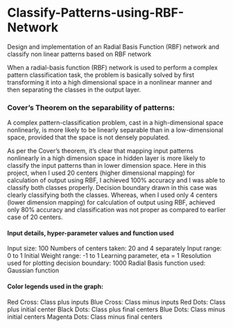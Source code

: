 # Classify-Patterns-using-RBF-Network
Design and implementation of an Radial Basis Function (RBF) network and classify non linear patterns based on RBF network

When a radial-basis function (RBF) network is used to perform a complex pattern classification
task, the problem is basically solved by first transforming it into a high dimensional space in a nonlinear manner and then separating the classes in the output layer. 

### Cover’s Theorem on the separability of patterns:
A complex pattern-classification problem, cast in a high-dimensional space nonlinearly,
is more likely to be linearly separable than in a low-dimensional space, provided that the
space is not densely populated.

As per the Cover’s theorem, it’s clear that mapping input patterns nonlinearly in a high dimension space in hidden layer is more likely to classify the input patterns than in lower dimension space.
Here in this project, when I used 20 centers (higher dimensional mapping) for calculation of output using RBF, I achieved 100% accuracy and I was able to classify both classes properly. Decision boundary drawn in this case was clearly classifying both the classes. 
Whereas, when I used only 4 centers (lower dimension mapping) for calculation of output using RBF, achieved only 80% accuracy and classification was not proper as compared to earlier case of 20 centers.


#### Input details, hyper-parameter values and function used
Input size: 100
Numbers of centers taken: 20 and 4 separately
Input range: 0 to 1
Initial Weight range: -1 to 1
Learning parameter, eta = 1
Resolution used for plotting decision boundary: 1000
Radial Basis function used: Gaussian function


#### Color legends used in the graph:
Red Cross: Class plus inputs
Blue Cross: Class minus inputs
Red Dots: Class plus initial center
Black Dots: Class plus final centers
Blue Dots: Class minus initial centers
Magenta Dots: Class minus final centers
